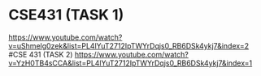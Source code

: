# CSE431 (TASK 1)
https://www.youtube.com/watch?v=uShmelg0zek&list=PL4lYuT2712IpTWYrDqjs0_RB6DSk4ykj7&index=2
#CSE 431 (TASK 2)
https://www.youtube.com/watch?v=YzH0TB4sCCA&list=PL4lYuT2712IpTWYrDqjs0_RB6DSk4ykj7&index=1
